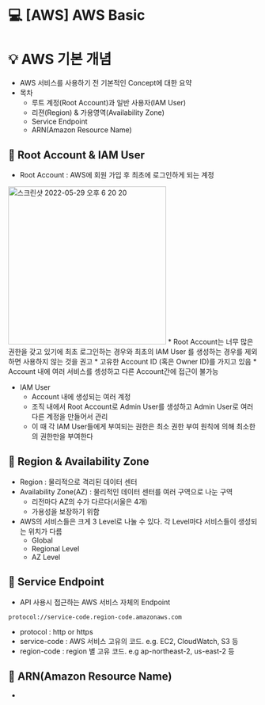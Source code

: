 💻 [AWS] AWS Basic
=================
# 💡 AWS 기본 개념
* AWS 서비스를 사용하기 전 기본적인 Concept에 대한 요약
* 목차
  * 루트 계정(Root Account)과 일반 사용자(IAM User)
  * 리젼(Region) & 가용영역(Availability Zone)
  * Service Endpoint
  * ARN(Amazon Resource Name)

## 📌 Root Account & IAM User
* Root Account : AWS에 회원 가입 후 최초에 로그인하게 되는 계정
<img width="319" alt="스크린샷 2022-05-29 오후 6 20 20" src="https://user-images.githubusercontent.com/57285121/170861140-3fabad14-196a-4615-91f9-1b641d342936.png">
  * Root Account는 너무 많은 권한을 갖고 있기에 최초 로그인하는 경우와 최초의 IAM User 를 생성하는 경우를 제외하면 사용하지 않는 것을 권고
  * 고유한 Account ID (혹은 Owner ID)를 가지고 있음
  * Account 내에 여러 서비스를 셍성하고 다른 Account간에 접근이 불가능 

* IAM User
  * Account 내에 생성되는 여러 계정
  * 조직 내에서 Root Account로 Admin User를 생성하고 Admin User로 여러 다른 계정을 만들어서 관리
  * 이 때 각 IAM User들에게 부여되는 권한은 최소 권한 부여 원칙에 의해 최소한의 권한만을 부여한다

## 📌 Region & Availability Zone
* Region : 물리적으로 격리된 데이터 센터
* Availability Zone(AZ) : 물리적인 데이터 센터를 여러 구역으로 나눈 구역
  * 리전마다 AZ의 수가 다르다(서울은 4개)
  * 가용성을 보장하기 위함
* AWS의 서비스들은 크게 3 Level로 나눌 수 있다. 각 Level마다 서비스들이 생성되는 위치가 다름
  * Global
  * Regional Level
  * AZ Level

## 📌 Service Endpoint
* API 사용시 접근하는 AWS 서비스 자체의 Endpoint

`protocol://service-code.region-code.amazonaws.com`
  * protocol : http or https
  * service-code : AWS 서비스 고유의 코드. e.g. EC2, CloudWatch, S3 등
  * region-code : region 별 고유 코드. e.g ap-northeast-2, us-east-2 등


## 📌 ARN(Amazon Resource Name)
* 


